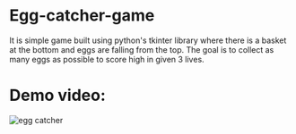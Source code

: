 # Egg-catcher-game
It is simple game built using python's tkinter library where there is a basket at the bottom and eggs are falling from the top. The goal is to collect as many eggs as possible to score high in given 3 lives.

# Demo video:
![egg catcher](https://user-images.githubusercontent.com/43297280/105589843-fecb4780-5db9-11eb-9ee4-3454d04d1f47.gif)

